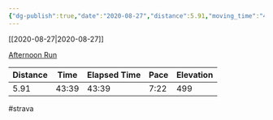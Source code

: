 ```yaml
---
{"dg-publish":true,"date":"2020-08-27","distance":5.91,"moving_time":"43:39","elapsed_time":"43:39","pace":"7:22","total_elevation_gain":499,"url":"https://www.strava.com/activities/4139936513","permalink":"/01-personal/strava/2020-08-27-afternoon-run/","dgPassFrontmatter":true}
---
```



[[2020-08-27\|2020-08-27]]

[Afternoon Run](https://www.strava.com/activities/4139936513)

| Distance | Time  | Elapsed Time | Pace | Elevation |
| -------- | ----- | ------------ | ---- | --------- |
| 5.91     | 43:39 | 43:39        | 7:22 | 499       |




#strava
